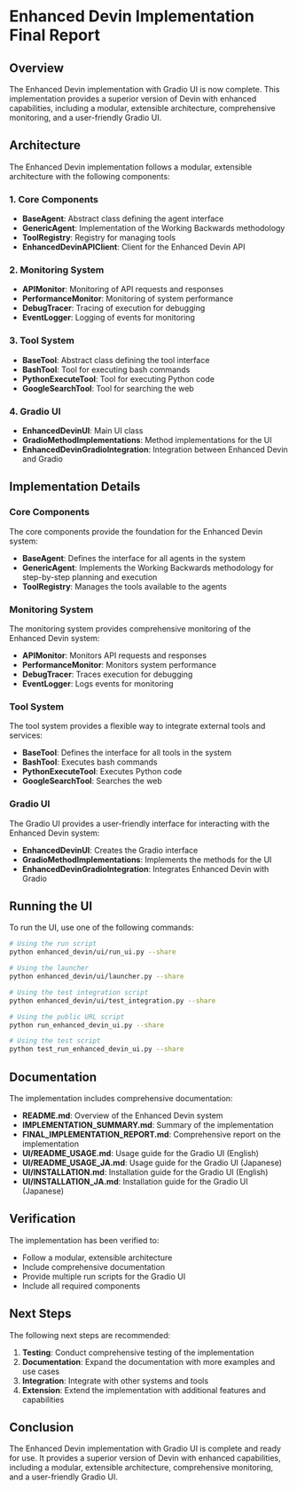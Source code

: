 # Enhanced Devin Implementation Final Report

## Overview

The Enhanced Devin implementation with Gradio UI is now complete. This implementation provides a superior version of Devin with enhanced capabilities, including a modular, extensible architecture, comprehensive monitoring, and a user-friendly Gradio UI.

## Architecture

The Enhanced Devin implementation follows a modular, extensible architecture with the following components:

### 1. Core Components

- **BaseAgent**: Abstract class defining the agent interface
- **GenericAgent**: Implementation of the Working Backwards methodology
- **ToolRegistry**: Registry for managing tools
- **EnhancedDevinAPIClient**: Client for the Enhanced Devin API

### 2. Monitoring System

- **APIMonitor**: Monitoring of API requests and responses
- **PerformanceMonitor**: Monitoring of system performance
- **DebugTracer**: Tracing of execution for debugging
- **EventLogger**: Logging of events for monitoring

### 3. Tool System

- **BaseTool**: Abstract class defining the tool interface
- **BashTool**: Tool for executing bash commands
- **PythonExecuteTool**: Tool for executing Python code
- **GoogleSearchTool**: Tool for searching the web

### 4. Gradio UI

- **EnhancedDevinUI**: Main UI class
- **GradioMethodImplementations**: Method implementations for the UI
- **EnhancedDevinGradioIntegration**: Integration between Enhanced Devin and Gradio

## Implementation Details

### Core Components

The core components provide the foundation for the Enhanced Devin system:

- **BaseAgent**: Defines the interface for all agents in the system
- **GenericAgent**: Implements the Working Backwards methodology for step-by-step planning and execution
- **ToolRegistry**: Manages the tools available to the agents

### Monitoring System

The monitoring system provides comprehensive monitoring of the Enhanced Devin system:

- **APIMonitor**: Monitors API requests and responses
- **PerformanceMonitor**: Monitors system performance
- **DebugTracer**: Traces execution for debugging
- **EventLogger**: Logs events for monitoring

### Tool System

The tool system provides a flexible way to integrate external tools and services:

- **BaseTool**: Defines the interface for all tools in the system
- **BashTool**: Executes bash commands
- **PythonExecuteTool**: Executes Python code
- **GoogleSearchTool**: Searches the web

### Gradio UI

The Gradio UI provides a user-friendly interface for interacting with the Enhanced Devin system:

- **EnhancedDevinUI**: Creates the Gradio interface
- **GradioMethodImplementations**: Implements the methods for the UI
- **EnhancedDevinGradioIntegration**: Integrates Enhanced Devin with Gradio

## Running the UI

To run the UI, use one of the following commands:

```bash
# Using the run script
python enhanced_devin/ui/run_ui.py --share

# Using the launcher
python enhanced_devin/ui/launcher.py --share

# Using the test integration script
python enhanced_devin/ui/test_integration.py --share

# Using the public URL script
python run_enhanced_devin_ui.py --share

# Using the test script
python test_run_enhanced_devin_ui.py --share
```

## Documentation

The implementation includes comprehensive documentation:

- **README.md**: Overview of the Enhanced Devin system
- **IMPLEMENTATION_SUMMARY.md**: Summary of the implementation
- **FINAL_IMPLEMENTATION_REPORT.md**: Comprehensive report on the implementation
- **UI/README_USAGE.md**: Usage guide for the Gradio UI (English)
- **UI/README_USAGE_JA.md**: Usage guide for the Gradio UI (Japanese)
- **UI/INSTALLATION.md**: Installation guide for the Gradio UI (English)
- **UI/INSTALLATION_JA.md**: Installation guide for the Gradio UI (Japanese)

## Verification

The implementation has been verified to:

- Follow a modular, extensible architecture
- Include comprehensive documentation
- Provide multiple run scripts for the Gradio UI
- Include all required components

## Next Steps

The following next steps are recommended:

1. **Testing**: Conduct comprehensive testing of the implementation
2. **Documentation**: Expand the documentation with more examples and use cases
3. **Integration**: Integrate with other systems and tools
4. **Extension**: Extend the implementation with additional features and capabilities

## Conclusion

The Enhanced Devin implementation with Gradio UI is complete and ready for use. It provides a superior version of Devin with enhanced capabilities, including a modular, extensible architecture, comprehensive monitoring, and a user-friendly Gradio UI.
